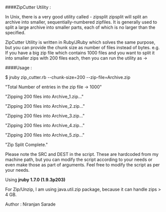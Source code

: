 ####ZipCutter Utility :

In Unix, there is a very good utility called - zipsplit
zipsplit will split an archive into smaller, sequentially-numbered zipfiles.
It is generally used to split a large archive into smaller parts, each of which is no larger than the <size in bytes> specified.

ZipCutter Utility is written in Ruby/JRuby which solves the same purpose, but you can provide the chunk size as number of files instead of bytes.
e.g. If you have a big zip file which contains 1000 files and you want to split it into smaller zips with 200 files each, then you can run the utility as ->

####Usage :

$ jruby zip_cutter.rb --chunk-size=200 --zip-file=Archive.zip

"Total Number of entries in the zip file -> 1000"

"Zipping 200 files into Archive_1.zip..."

"Zipping 200 files into Archive_2.zip..."

"Zipping 200 files into Archive_3.zip..."

"Zipping 200 files into Archive_4.zip..."

"Zipping 200 files into Archive_5.zip..."

"Zip Split Complete."

Please note the SRC and DEST in the script. These are hardcoded from my machine path, but you can modify the script according to your needs or even make those as part of arguments. Feel free to modify the script as per your needs.

Using **jruby 1.7.0 (1.9.3p203)**

For Zip/Unzip, I am using java.util.zip package, because it can handle zips > 4 GB. 

Author : Niranjan Sarade